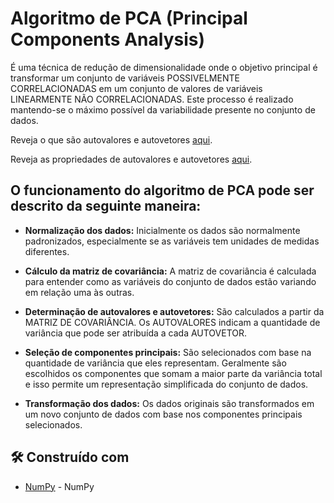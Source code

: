 # Algoritmo de PCA (Principal Components Analysis)

É uma técnica de redução de dimensionalidade onde o objetivo principal é transformar um conjunto de variáveis POSSIVELMENTE CORRELACIONADAS em um conjunto de valores de variáveis LINEARMENTE NÃO CORRELACIONADAS. Este processo é realizado mantendo-se o máximo possível da variabilidade presente no conjunto de dados.

Reveja o que são autovalores e autovetores [aqui](autovalores_e_autovetores.md).

Reveja as propriedades de autovalores e autovetores [aqui](propiedades_autovalores_e_autovetores.md).

## O funcionamento do algoritmo de PCA pode ser descrito da seguinte maneira:

- **Normalização dos dados:** Inicialmente os dados são normalmente padronizados, especialmente se as variáveis tem unidades de medidas diferentes.

- **Cálculo da matriz de covariância:** A matriz de covariância é calculada para entender como as variáveis do conjunto de dados estão variando em relação uma às outras.

- **Determinação de autovalores e autovetores:** São calculados a partir da MATRIZ DE COVARIÂNCIA. Os AUTOVALORES indicam a quantidade de variância que pode ser atribuída a cada AUTOVETOR.

- **Seleção de componentes principais:** São selecionados com base na quantidade de variância que eles representam. Geralmente são escolhidos os componentes que somam a maior parte da variância total e isso permite um representação simplificada do conjunto de dados.

- **Transformação dos dados:** Os dados originais são transformados em um novo conjunto de dados com base nos componentes principais selecionados.

## 🛠️ Construído com

- [NumPy](https://numpy.org/pt/) - NumPy
